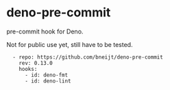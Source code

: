 # deno-pre-commit

pre-commit hook for Deno.

Not for public use yet, still have to be tested.

```
  - repo: https://github.com/bneijt/deno-pre-commit
    rev: 0.13.0
    hooks:
      - id: deno-fmt
      - id: deno-lint
```
